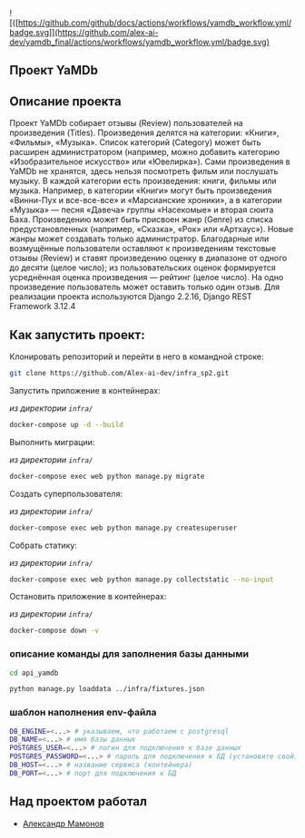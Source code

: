 ![([https://github.com/github/docs/actions/workflows/yamdb_workflow.yml/badge.svg]](https://github.com/alex-ai-dev/yamdb_final/actions/workflows/yamdb_workflow.yml/badge.svg)

## Проект YaMDb

## Описание проекта
Проект YaMDb собирает отзывы (Review) пользователей на произведения (Titles). Произведения делятся на категории: «Книги», «Фильмы», «Музыка». Список категорий (Category) может быть расширен администратором (например, можно добавить категорию «Изобразительное искусство» или «Ювелирка»).
Сами произведения в YaMDb не хранятся, здесь нельзя посмотреть фильм или послушать музыку.
В каждой категории есть произведения: книги, фильмы или музыка. Например, в категории «Книги» могут быть произведения «Винни-Пух и все-все-все» и «Марсианские хроники», а в категории «Музыка» — песня «Давеча» группы «Насекомые» и вторая сюита Баха.
Произведению может быть присвоен жанр (Genre) из списка предустановленных (например, «Сказка», «Рок» или «Артхаус»). Новые жанры может создавать только администратор.
Благодарные или возмущённые пользователи оставляют к произведениям текстовые отзывы (Review) и ставят произведению оценку в диапазоне от одного до десяти (целое число); из пользовательских оценок формируется усреднённая оценка произведения — рейтинг (целое число). На одно произведение пользователь может оставить только один отзыв.
Для реализации проекта используются Django 2.2.16, Django REST Framework 3.12.4

## Как запустить проект:

Клонировать репозиторий и перейти в него в командной строке:

```bash
git clone https://github.com/Alex-ai-dev/infra_sp2.git
```

Запустить приложение в контейнерах:

*из директории `infra/`*
```bash
docker-compose up -d --build
```

Выполнить миграции:

*из директории `infra/`*
```bash
docker-compose exec web python manage.py migrate
```

Создать суперпользователя:

*из директории `infra/`*
```bash
docker-compose exec web python manage.py createsuperuser
```

Собрать статику:

*из директории `infra/`*
```bash
docker-compose exec web python manage.py collectstatic --no-input
```

Остановить приложение в контейнерах:

*из директории `infra/`*
```bash
docker-compose down -v
```

### описание команды для заполнения базы данными

```bash
cd api_yamdb 
```
```bash
python manage.py loaddata ../infra/fixtures.json
```

### шаблон наполнения env-файла

```bash
DB_ENGINE=<...> # указываем, что работаем с postgresql
DB_NAME=<...> # имя базы данных
POSTGRES_USER=<...> # логин для подключения к базе данных
POSTGRES_PASSWORD=<...> # пароль для подключения к БД (установите свой)
DB_HOST=<...> # название сервиса (контейнера)
DB_PORT=<...> # порт для подключения к БД
```
## Над проектом работал
- [Александр Мамонов](https://github.com/Alex-ai-dev)
